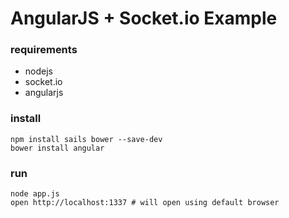 AngularJS + Socket.io Example
=============================

### requirements

* nodejs
* socket.io
* angularjs

### install

    npm install sails bower --save-dev
    bower install angular

### run

    node app.js
    open http://localhost:1337 # will open using default browser
